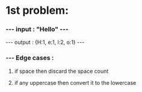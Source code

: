 # 1st problem:

### --- input : "Hello" ---

--- output : {H:1, e:1, l:2, o:1} ---

### --- Edge cases :

1. if space then discard the space count

2. if any uppercase then convert it to the lowercase
